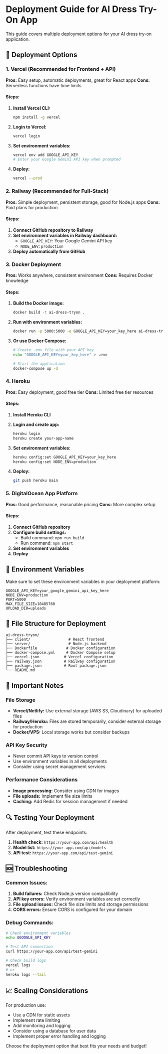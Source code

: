 # Deployment Guide for AI Dress Try-On App

This guide covers multiple deployment options for your AI dress try-on application.

## 🚀 Deployment Options

### 1. **Vercel (Recommended for Frontend + API)**

**Pros:** Easy setup, automatic deployments, great for React apps
**Cons:** Serverless functions have time limits

#### Steps:
1. **Install Vercel CLI:**
   ```bash
   npm install -g vercel
   ```

2. **Login to Vercel:**
   ```bash
   vercel login
   ```

3. **Set environment variables:**
   ```bash
   vercel env add GOOGLE_API_KEY
   # Enter your Google Gemini API key when prompted
   ```

4. **Deploy:**
   ```bash
   vercel --prod
   ```

### 2. **Railway (Recommended for Full-Stack)**

**Pros:** Simple deployment, persistent storage, good for Node.js apps
**Cons:** Paid plans for production

#### Steps:
1. **Connect GitHub repository to Railway**
2. **Set environment variables in Railway dashboard:**
   - `GOOGLE_API_KEY`: Your Google Gemini API key
   - `NODE_ENV`: `production`
3. **Deploy automatically from GitHub**

### 3. **Docker Deployment**

**Pros:** Works anywhere, consistent environment
**Cons:** Requires Docker knowledge

#### Steps:
1. **Build the Docker image:**
   ```bash
   docker build -t ai-dress-tryon .
   ```

2. **Run with environment variables:**
   ```bash
   docker run -p 5000:5000 -e GOOGLE_API_KEY=your_key_here ai-dress-tryon
   ```

3. **Or use Docker Compose:**
   ```bash
   # Create .env file with your API key
   echo "GOOGLE_API_KEY=your_key_here" > .env
   
   # Start the application
   docker-compose up -d
   ```

### 4. **Heroku**

**Pros:** Easy deployment, good free tier
**Cons:** Limited free tier resources

#### Steps:
1. **Install Heroku CLI**
2. **Login and create app:**
   ```bash
   heroku login
   heroku create your-app-name
   ```

3. **Set environment variables:**
   ```bash
   heroku config:set GOOGLE_API_KEY=your_key_here
   heroku config:set NODE_ENV=production
   ```

4. **Deploy:**
   ```bash
   git push heroku main
   ```

### 5. **DigitalOcean App Platform**

**Pros:** Good performance, reasonable pricing
**Cons:** More complex setup

#### Steps:
1. **Connect GitHub repository**
2. **Configure build settings:**
   - Build command: `npm run build`
   - Run command: `npm start`
3. **Set environment variables**
4. **Deploy**

## 🔧 Environment Variables

Make sure to set these environment variables in your deployment platform:

```env
GOOGLE_API_KEY=your_google_gemini_api_key_here
NODE_ENV=production
PORT=5000
MAX_FILE_SIZE=10485760
UPLOAD_DIR=uploads
```

## 📁 File Structure for Deployment

```
ai-dress-tryon/
├── client/                 # React frontend
├── server/                 # Node.js backend
├── Dockerfile             # Docker configuration
├── docker-compose.yml     # Docker Compose setup
├── vercel.json           # Vercel configuration
├── railway.json          # Railway configuration
├── package.json          # Root package.json
└── README.md
```

## 🚨 Important Notes

### File Storage
- **Vercel/Netlify:** Use external storage (AWS S3, Cloudinary) for uploaded files
- **Railway/Heroku:** Files are stored temporarily, consider external storage for production
- **Docker/VPS:** Local storage works but consider backups

### API Key Security
- Never commit API keys to version control
- Use environment variables in all deployments
- Consider using secret management services

### Performance Considerations
- **Image processing:** Consider using CDN for images
- **File uploads:** Implement file size limits
- **Caching:** Add Redis for session management if needed

## 🔍 Testing Your Deployment

After deployment, test these endpoints:

1. **Health check:** `https://your-app.com/api/health`
2. **Model list:** `https://your-app.com/api/models`
3. **API test:** `https://your-app.com/api/test-gemini`

## 🆘 Troubleshooting

### Common Issues:

1. **Build failures:** Check Node.js version compatibility
2. **API key errors:** Verify environment variables are set correctly
3. **File upload issues:** Check file size limits and storage permissions
4. **CORS errors:** Ensure CORS is configured for your domain

### Debug Commands:

```bash
# Check environment variables
echo $GOOGLE_API_KEY

# Test API connection
curl https://your-app.com/api/test-gemini

# Check build logs
vercel logs
# or
heroku logs --tail
```

## 📈 Scaling Considerations

For production use:
- Use a CDN for static assets
- Implement rate limiting
- Add monitoring and logging
- Consider using a database for user data
- Implement proper error handling and logging

Choose the deployment option that best fits your needs and budget!
